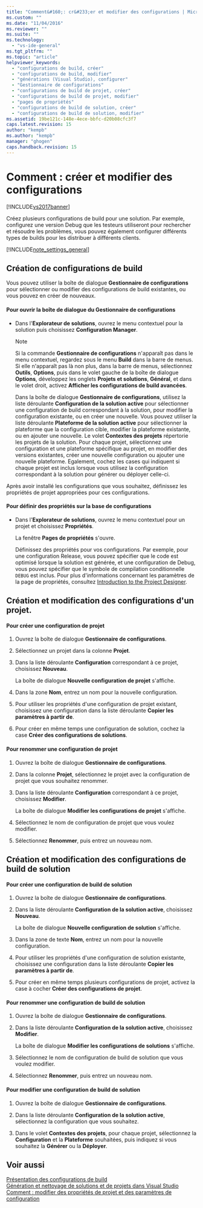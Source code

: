 ```yaml
---
title: "Comment&#160;: cr&#233;er et modifier des configurations | Microsoft Docs"
ms.custom: ""
ms.date: "11/04/2016"
ms.reviewer: ""
ms.suite: ""
ms.technology: 
  - "vs-ide-general"
ms.tgt_pltfrm: ""
ms.topic: "article"
helpviewer_keywords: 
  - "configurations de build, créer"
  - "configurations de build, modifier"
  - "générations (Visual Studio), configurer"
  - "Gestionnaire de configurations"
  - "configurations de build de projet, créer"
  - "configurations de build de projet, modifier"
  - "pages de propriétés"
  - "configurations de build de solution, créer"
  - "configurations de build de solution, modifier"
ms.assetid: 19be121c-148e-4ece-bbfc-d20b08cfc3f7
caps.latest.revision: 15
author: "kempb"
ms.author: "kempb"
manager: "ghogen"
caps.handback.revision: 15
---
```

# Comment&#160;: cr&#233;er et modifier des configurations
[!INCLUDE[vs2017banner](../code-quality/includes/vs2017banner.md)]

Créez plusieurs configurations de build pour une solution.  Par exemple, configurez une version Debug que les testeurs utiliseront pour rechercher et résoudre les problèmes, vous pouvez également configurer différents types de builds pour les distribuer à différents clients.  
  
 [!INCLUDE[note_settings_general](../data-tools/includes/note_settings_general_md.md)]  
  
## Création de configurations de build  
 Vous pouvez utiliser la boîte de dialogue **Gestionnaire de configurations** pour sélectionner ou modifier des configurations de build existantes, ou vous pouvez en créer de nouveaux.  
  
#### Pour ouvrir la boîte de dialogue du Gestionnaire de configurations  
  
-   Dans l'**Explorateur de solutions**, ouvrez le menu contextuel pour la solution puis choisissez **Configuration Manager**.  
  
    > [!NOTE]
    >  Si la commande **Gestionnaire de configurations** n'apparaît pas dans le menu contextuel, regardez sous le menu **Build** dans la barre de menus.  Si elle n'apparaît pas là non plus, dans la barre de menus, sélectionnez **Outils**, **Options**, puis dans le volet gauche de la boîte de dialogue **Options**, développez les onglets **Projets et solutions**, **Général**, et dans le volet droit, activez **Afficher les configurations de build avancées**.  
  
     Dans la boîte de dialogue **Gestionnaire de configurations**, utilisez la liste déroulante **Configuration de la solution active** pour sélectionner une configuration de build correspondant à la solution, pour modifier la configuration existante, ou en créer une nouvelle.  Vous pouvez utiliser la liste déroulante **Plateforme de la solution active** pour sélectionner la plateforme que la configuration cible, modifier la plateforme existante, ou en ajouter une nouvelle.  Le volet **Contextes des projets** répertorie les projets de la solution.  Pour chaque projet, sélectionnez une configuration et une plateforme spécifique au projet, en modifier des versions existantes, créer une nouvelle configuration ou ajouter une nouvelle plateforme.  Egalement, cochez les cases qui indiquent si chaque projet est inclus lorsque vous utilisez la configuration correspondant à la solution pour générer ou déployer celle\-ci.  
  
 Après avoir installé les configurations que vous souhaitez, définissez les propriétés de projet appropriées pour ces configurations.  
  
#### Pour définir des propriétés sur la base de configurations  
  
-   Dans l'**Explorateur de solutions**, ouvrez le menu contextuel pour un projet et choisissez **Propriétés**.  
  
     La fenêtre  **Pages de propriétés** s'ouvre.  
  
     Définissez des propriétés pour vos configurations.  Par exemple, pour une configuration Release, vous pouvez spécifier que le code est optimisé lorsque la solution est générée, et une configuration de Debug, vous pouvez spécifier que le symbole de compilation conditionnelle `DEBUG` est inclus.  Pour plus d'informations concernant les paramètres de la page de propriétés, consultez [Introduction to the Project Designer](http://msdn.microsoft.com/fr-fr/898dd854-c98d-430c-ba1b-a913ce3c73d7).  
  
## Création et modification des configurations d'un projet.  
  
#### Pour créer une configuration de projet  
  
1.  Ouvrez la boîte de dialogue **Gestionnaire de configurations**.  
  
2.  Sélectionnez un projet dans la colonne **Projet**.  
  
3.  Dans la liste déroulante **Configuration** correspondant à ce projet, choisissez **Nouveau**.  
  
     La boîte de dialogue **Nouvelle configuration de projet** s'affiche.  
  
4.  Dans la zone **Nom**, entrez un nom pour la nouvelle configuration.  
  
5.  Pour utiliser les propriétés d'une configuration de projet existant, choisissez une configuration dans la liste déroulante **Copier les paramètres à partir de**.  
  
6.  Pour créer en même temps une configuration de solution, cochez la case **Créer des configurations de solutions**.  
  
#### Pour renommer une configuration de projet  
  
1.  Ouvrez la boîte de dialogue **Gestionnaire de configurations**.  
  
2.  Dans la colonne **Projet**, sélectionnez le projet avec la configuration de projet que vous souhaitez renommer.  
  
3.  Dans la liste déroulante **Configuration** correspondant à ce projet, choisissez **Modifier**.  
  
     La boîte de dialogue **Modifier les configurations de projet** s'affiche.  
  
4.  Sélectionnez le nom de configuration de projet que vous voulez modifier.  
  
5.  Sélectionnez **Renommer**, puis entrez un nouveau nom.  
  
## Création et modification des configurations de build de solution  
  
#### Pour créer une configuration de build de solution  
  
1.  Ouvrez la boîte de dialogue **Gestionnaire de configurations**.  
  
2.  Dans la liste déroulante **Configuration de la solution active**, choisissez **Nouveau**.  
  
     La boîte de dialogue **Nouvelle configuration de solution** s'affiche.  
  
3.  Dans la zone de texte **Nom**, entrez un nom pour la nouvelle configuration.  
  
4.  Pour utiliser les propriétés d'une configuration de solution existante, choisissez une configuration dans la liste déroulante **Copier les paramètres à partir de**.  
  
5.  Pour créer en même temps plusieurs configurations de projet, activez la case à cocher **Créer des configurations de projet**.  
  
#### Pour renommer une configuration de build de solution  
  
1.  Ouvrez la boîte de dialogue **Gestionnaire de configurations**.  
  
2.  Dans la liste déroulante **Configuration de la solution active**, choisissez **Modifier**.  
  
     La boîte de dialogue **Modifier les configurations de solutions** s'affiche.  
  
3.  Sélectionnez le nom de configuration de build de solution que vous voulez modifier.  
  
4.  Sélectionnez **Renommer**, puis entrez un nouveau nom.  
  
#### Pour modifier une configuration de build de solution  
  
1.  Ouvrez la boîte de dialogue **Gestionnaire de configurations**.  
  
2.  Dans la liste déroulante **Configuration de la solution active**, sélectionnez la configuration que vous souhaitez.  
  
3.  Dans le volet **Contextes des projets**, pour chaque projet, sélectionnez la **Configuration** et la **Plateforme** souhaitées, puis indiquez si vous souhaitez la **Générer** ou la **Déployer**.  
  
## Voir aussi  
 [Présentation des configurations de build](../ide/understanding-build-configurations.md)   
 [Génération et nettoyage de solutions et de projets dans Visual Studio](../ide/building-and-cleaning-projects-and-solutions-in-visual-studio.md)   
 [Comment : modifier des propriétés de projet et des paramètres de configuration](http://msdn.microsoft.com/fr-fr/e7184bc5-2f2b-4b4f-aa9a-3ecfcbc48b67)